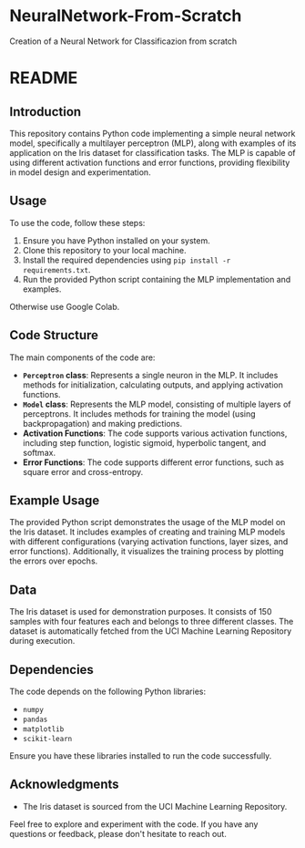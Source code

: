 # NeuralNetwork-From-Scratch
Creation of a Neural Network for Classificazion from scratch

# README

## Introduction
This repository contains Python code implementing a simple neural network model, specifically a multilayer perceptron (MLP), along with examples of its application on the Iris dataset for classification tasks. The MLP is capable of using different activation functions and error functions, providing flexibility in model design and experimentation.

## Usage
To use the code, follow these steps:

1. Ensure you have Python installed on your system.
2. Clone this repository to your local machine.
3. Install the required dependencies using `pip install -r requirements.txt`.
4. Run the provided Python script containing the MLP implementation and examples.

Otherwise use Google Colab.
## Code Structure
The main components of the code are:

- **`Perceptron` class**: Represents a single neuron in the MLP. It includes methods for initialization, calculating outputs, and applying activation functions.
- **`Model` class**: Represents the MLP model, consisting of multiple layers of perceptrons. It includes methods for training the model (using backpropagation) and making predictions.
- **Activation Functions**: The code supports various activation functions, including step function, logistic sigmoid, hyperbolic tangent, and softmax.
- **Error Functions**: The code supports different error functions, such as square error and cross-entropy.

## Example Usage
The provided Python script demonstrates the usage of the MLP model on the Iris dataset. It includes examples of creating and training MLP models with different configurations (varying activation functions, layer sizes, and error functions). Additionally, it visualizes the training process by plotting the errors over epochs.

## Data
The Iris dataset is used for demonstration purposes. It consists of 150 samples with four features each and belongs to three different classes. The dataset is automatically fetched from the UCI Machine Learning Repository during execution.

## Dependencies
The code depends on the following Python libraries:
- `numpy`
- `pandas`
- `matplotlib`
- `scikit-learn`

Ensure you have these libraries installed to run the code successfully.

## Acknowledgments
- The Iris dataset is sourced from the UCI Machine Learning Repository. 

Feel free to explore and experiment with the code. If you have any questions or feedback, please don't hesitate to reach out.
